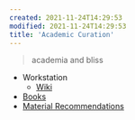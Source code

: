 ```yaml
---
created: 2021-11-24T14:29:53
modified: 2021-11-24T14:29:53
title: 'Academic Curation'
---
```


> academia and bliss

- Workstation
	- [Wiki](notes/academic-curation.workstation.wiki)
- [Books](notes/academic-curation.books)
- [Material Recommendations](academic-curation.recomm.md)